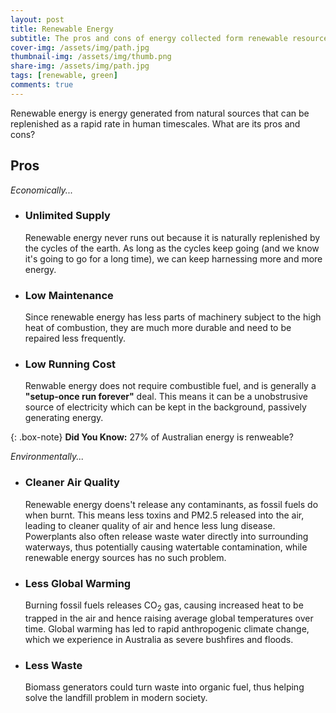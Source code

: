 ```yaml
---
layout: post
title: Renewable Energy
subtitle: The pros and cons of energy collected form renewable resources
cover-img: /assets/img/path.jpg
thumbnail-img: /assets/img/thumb.png
share-img: /assets/img/path.jpg
tags: [renewable, green]
comments: true
---
```


Renewable energy is energy generated from natural sources that can be replenished as a rapid rate in human timescales. What are its pros and cons?

## Pros

*Economically...*

- ### Unlimited Supply

  Renewable energy never runs out because it is naturally replenished by the cycles of the earth. As long as the cycles keep going (and we know it's going to go for a long time), we can keep harnessing more and more energy.

- ### Low Maintenance

  Since renewable energy has less parts of machinery subject to the high heat of combustion, they are much more durable and need to be repaired less frequently.

- ### Low Running Cost

  Renwable energy does not require combustible fuel, and is generally a **"setup-once run forever"** deal. This means it can be a unobstrusive source of electricity which can be kept in the background, passively generating energy.

{: .box-note}
**Did You Know:** 27% of Australian energy is renweable?

*Environmentally...*

- ### Cleaner Air Quality

  Renewable energy doens't release any contaminants, as fossil fuels do when burnt. This means less toxins and PM2.5 released into the air, leading to cleaner quality of air and hence less lung disease. Powerplants also often release waste water directly into surrounding waterways, thus potentially causing watertable contamination, while renewable energy sources has no such problem.

- ### Less Global Warming

  Burning fossil fuels releases CO<sub>2</sub> gas, causing increased heat to be trapped in the air and hence raising average global temperatures over time. Global warming has led to rapid anthropogenic climate change, which we experience in Australia as severe bushfires and floods.

- ### Less Waste

  Biomass generators could turn waste into organic fuel, thus helping solve the landfill problem in modern society.
